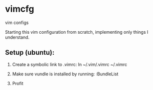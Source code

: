 vimcfg
======

vim configs

Starting this vim configuration from scratch, implementing only things I understand.

Setup (ubuntu):
---------------

1. Create a symbolic link to .vimrc:
    ln ~/.vim/.vimrc ~/.vimrc

2. Make sure vundle is installed by running:
    :BundleList

3. Profit

